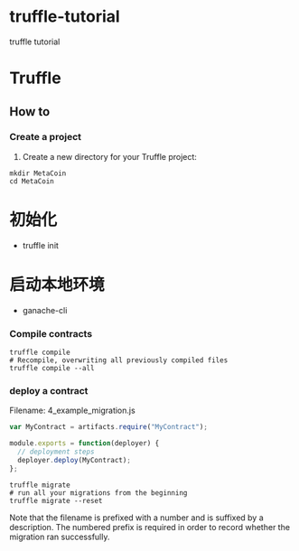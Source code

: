 # truffle-tutorial
truffle tutorial

# Truffle
## How to
### Create a project
1. Create a new directory for your Truffle project:
```shell
mkdir MetaCoin
cd MetaCoin    
```
# 初始化
- truffle init 
# 启动本地环境
- ganache-cli
### Compile contracts
```shell
truffle compile 
# Recompile, overwriting all previously compiled files
truffle compile --all
```

### deploy a contract
Filename: 4_example_migration.js
```javascript
var MyContract = artifacts.require("MyContract");

module.exports = function(deployer) {
  // deployment steps
  deployer.deploy(MyContract);
};
```

```shell
truffle migrate 
# run all your migrations from the beginning
truffle migrate --reset
```
Note that the filename is prefixed with a number and is suffixed by a description. The numbered prefix is required in order to record whether the migration ran successfully.
